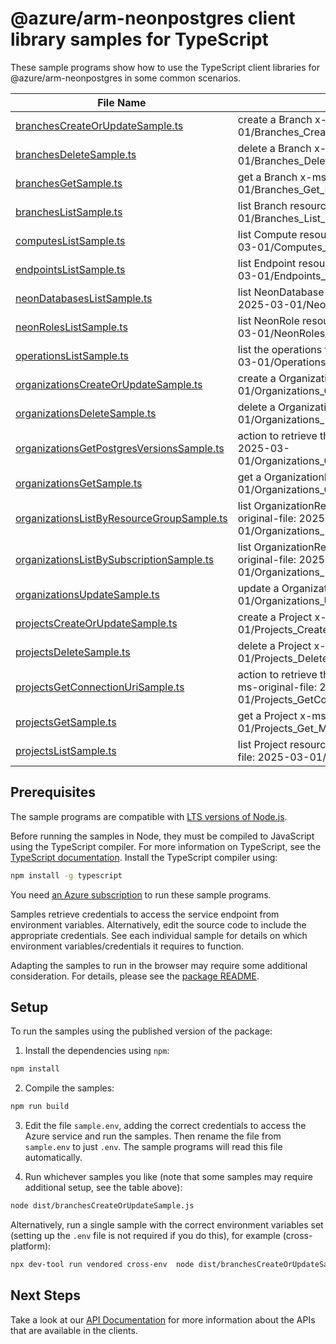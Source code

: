 # @azure/arm-neonpostgres client library samples for TypeScript

These sample programs show how to use the TypeScript client libraries for @azure/arm-neonpostgres in some common scenarios.

| **File Name**                                                                       | **Description**                                                                                                                            |
| ----------------------------------------------------------------------------------- | ------------------------------------------------------------------------------------------------------------------------------------------ |
| [branchesCreateOrUpdateSample.ts][branchescreateorupdatesample]                     | create a Branch x-ms-original-file: 2025-03-01/Branches_CreateOrUpdate_MaximumSet_Gen.json                                                 |
| [branchesDeleteSample.ts][branchesdeletesample]                                     | delete a Branch x-ms-original-file: 2025-03-01/Branches_Delete_MaximumSet_Gen.json                                                         |
| [branchesGetSample.ts][branchesgetsample]                                           | get a Branch x-ms-original-file: 2025-03-01/Branches_Get_MaximumSet_Gen.json                                                               |
| [branchesListSample.ts][brancheslistsample]                                         | list Branch resources by Project x-ms-original-file: 2025-03-01/Branches_List_MaximumSet_Gen.json                                          |
| [computesListSample.ts][computeslistsample]                                         | list Compute resources by Branch x-ms-original-file: 2025-03-01/Computes_List_MaximumSet_Gen.json                                          |
| [endpointsListSample.ts][endpointslistsample]                                       | list Endpoint resources by Branch x-ms-original-file: 2025-03-01/Endpoints_List_MaximumSet_Gen.json                                        |
| [neonDatabasesListSample.ts][neondatabaseslistsample]                               | list NeonDatabase resources by Branch x-ms-original-file: 2025-03-01/NeonDatabases_List_MaximumSet_Gen.json                                |
| [neonRolesListSample.ts][neonroleslistsample]                                       | list NeonRole resources by Branch x-ms-original-file: 2025-03-01/NeonRoles_List_MaximumSet_Gen.json                                        |
| [operationsListSample.ts][operationslistsample]                                     | list the operations for the provider x-ms-original-file: 2025-03-01/Operations_List_MaximumSet_Gen.json                                    |
| [organizationsCreateOrUpdateSample.ts][organizationscreateorupdatesample]           | create a OrganizationResource x-ms-original-file: 2025-03-01/Organizations_CreateOrUpdate_MaximumSet_Gen.json                              |
| [organizationsDeleteSample.ts][organizationsdeletesample]                           | delete a OrganizationResource x-ms-original-file: 2025-03-01/Organizations_Delete_MaximumSet_Gen.json                                      |
| [organizationsGetPostgresVersionsSample.ts][organizationsgetpostgresversionssample] | action to retrieve the PostgreSQL versions. x-ms-original-file: 2025-03-01/Organizations_GetPostgresVersions_MaximumSet_Gen.json           |
| [organizationsGetSample.ts][organizationsgetsample]                                 | get a OrganizationResource x-ms-original-file: 2025-03-01/Organizations_Get_MaximumSet_Gen.json                                            |
| [organizationsListByResourceGroupSample.ts][organizationslistbyresourcegroupsample] | list OrganizationResource resources by resource group x-ms-original-file: 2025-03-01/Organizations_ListByResourceGroup_MaximumSet_Gen.json |
| [organizationsListBySubscriptionSample.ts][organizationslistbysubscriptionsample]   | list OrganizationResource resources by subscription ID x-ms-original-file: 2025-03-01/Organizations_ListBySubscription_MaximumSet_Gen.json |
| [organizationsUpdateSample.ts][organizationsupdatesample]                           | update a OrganizationResource x-ms-original-file: 2025-03-01/Organizations_Update_MaximumSet_Gen.json                                      |
| [projectsCreateOrUpdateSample.ts][projectscreateorupdatesample]                     | create a Project x-ms-original-file: 2025-03-01/Projects_CreateOrUpdate_MaximumSet_Gen.json                                                |
| [projectsDeleteSample.ts][projectsdeletesample]                                     | delete a Project x-ms-original-file: 2025-03-01/Projects_Delete_MaximumSet_Gen.json                                                        |
| [projectsGetConnectionUriSample.ts][projectsgetconnectionurisample]                 | action to retrieve the connection URI for the Neon Database. x-ms-original-file: 2025-03-01/Projects_GetConnectionUri_MaximumSet_Gen.json  |
| [projectsGetSample.ts][projectsgetsample]                                           | get a Project x-ms-original-file: 2025-03-01/Projects_Get_MaximumSet_Gen.json                                                              |
| [projectsListSample.ts][projectslistsample]                                         | list Project resources by OrganizationResource x-ms-original-file: 2025-03-01/Projects_List_MaximumSet_Gen.json                            |

## Prerequisites

The sample programs are compatible with [LTS versions of Node.js](https://github.com/nodejs/release#release-schedule).

Before running the samples in Node, they must be compiled to JavaScript using the TypeScript compiler. For more information on TypeScript, see the [TypeScript documentation][typescript]. Install the TypeScript compiler using:

```bash
npm install -g typescript
```

You need [an Azure subscription][freesub] to run these sample programs.

Samples retrieve credentials to access the service endpoint from environment variables. Alternatively, edit the source code to include the appropriate credentials. See each individual sample for details on which environment variables/credentials it requires to function.

Adapting the samples to run in the browser may require some additional consideration. For details, please see the [package README][package].

## Setup

To run the samples using the published version of the package:

1. Install the dependencies using `npm`:

```bash
npm install
```

2. Compile the samples:

```bash
npm run build
```

3. Edit the file `sample.env`, adding the correct credentials to access the Azure service and run the samples. Then rename the file from `sample.env` to just `.env`. The sample programs will read this file automatically.

4. Run whichever samples you like (note that some samples may require additional setup, see the table above):

```bash
node dist/branchesCreateOrUpdateSample.js
```

Alternatively, run a single sample with the correct environment variables set (setting up the `.env` file is not required if you do this), for example (cross-platform):

```bash
npx dev-tool run vendored cross-env  node dist/branchesCreateOrUpdateSample.js
```

## Next Steps

Take a look at our [API Documentation][apiref] for more information about the APIs that are available in the clients.

[branchescreateorupdatesample]: https://github.com/Azure/azure-sdk-for-js/blob/main/sdk/neonpostgres/arm-neonpostgres/samples/v2/typescript/src/branchesCreateOrUpdateSample.ts
[branchesdeletesample]: https://github.com/Azure/azure-sdk-for-js/blob/main/sdk/neonpostgres/arm-neonpostgres/samples/v2/typescript/src/branchesDeleteSample.ts
[branchesgetsample]: https://github.com/Azure/azure-sdk-for-js/blob/main/sdk/neonpostgres/arm-neonpostgres/samples/v2/typescript/src/branchesGetSample.ts
[brancheslistsample]: https://github.com/Azure/azure-sdk-for-js/blob/main/sdk/neonpostgres/arm-neonpostgres/samples/v2/typescript/src/branchesListSample.ts
[computeslistsample]: https://github.com/Azure/azure-sdk-for-js/blob/main/sdk/neonpostgres/arm-neonpostgres/samples/v2/typescript/src/computesListSample.ts
[endpointslistsample]: https://github.com/Azure/azure-sdk-for-js/blob/main/sdk/neonpostgres/arm-neonpostgres/samples/v2/typescript/src/endpointsListSample.ts
[neondatabaseslistsample]: https://github.com/Azure/azure-sdk-for-js/blob/main/sdk/neonpostgres/arm-neonpostgres/samples/v2/typescript/src/neonDatabasesListSample.ts
[neonroleslistsample]: https://github.com/Azure/azure-sdk-for-js/blob/main/sdk/neonpostgres/arm-neonpostgres/samples/v2/typescript/src/neonRolesListSample.ts
[operationslistsample]: https://github.com/Azure/azure-sdk-for-js/blob/main/sdk/neonpostgres/arm-neonpostgres/samples/v2/typescript/src/operationsListSample.ts
[organizationscreateorupdatesample]: https://github.com/Azure/azure-sdk-for-js/blob/main/sdk/neonpostgres/arm-neonpostgres/samples/v2/typescript/src/organizationsCreateOrUpdateSample.ts
[organizationsdeletesample]: https://github.com/Azure/azure-sdk-for-js/blob/main/sdk/neonpostgres/arm-neonpostgres/samples/v2/typescript/src/organizationsDeleteSample.ts
[organizationsgetpostgresversionssample]: https://github.com/Azure/azure-sdk-for-js/blob/main/sdk/neonpostgres/arm-neonpostgres/samples/v2/typescript/src/organizationsGetPostgresVersionsSample.ts
[organizationsgetsample]: https://github.com/Azure/azure-sdk-for-js/blob/main/sdk/neonpostgres/arm-neonpostgres/samples/v2/typescript/src/organizationsGetSample.ts
[organizationslistbyresourcegroupsample]: https://github.com/Azure/azure-sdk-for-js/blob/main/sdk/neonpostgres/arm-neonpostgres/samples/v2/typescript/src/organizationsListByResourceGroupSample.ts
[organizationslistbysubscriptionsample]: https://github.com/Azure/azure-sdk-for-js/blob/main/sdk/neonpostgres/arm-neonpostgres/samples/v2/typescript/src/organizationsListBySubscriptionSample.ts
[organizationsupdatesample]: https://github.com/Azure/azure-sdk-for-js/blob/main/sdk/neonpostgres/arm-neonpostgres/samples/v2/typescript/src/organizationsUpdateSample.ts
[projectscreateorupdatesample]: https://github.com/Azure/azure-sdk-for-js/blob/main/sdk/neonpostgres/arm-neonpostgres/samples/v2/typescript/src/projectsCreateOrUpdateSample.ts
[projectsdeletesample]: https://github.com/Azure/azure-sdk-for-js/blob/main/sdk/neonpostgres/arm-neonpostgres/samples/v2/typescript/src/projectsDeleteSample.ts
[projectsgetconnectionurisample]: https://github.com/Azure/azure-sdk-for-js/blob/main/sdk/neonpostgres/arm-neonpostgres/samples/v2/typescript/src/projectsGetConnectionUriSample.ts
[projectsgetsample]: https://github.com/Azure/azure-sdk-for-js/blob/main/sdk/neonpostgres/arm-neonpostgres/samples/v2/typescript/src/projectsGetSample.ts
[projectslistsample]: https://github.com/Azure/azure-sdk-for-js/blob/main/sdk/neonpostgres/arm-neonpostgres/samples/v2/typescript/src/projectsListSample.ts
[apiref]: https://learn.microsoft.com/javascript/api/@azure/arm-neonpostgres?view=azure-node-preview
[freesub]: https://azure.microsoft.com/free/
[package]: https://github.com/Azure/azure-sdk-for-js/tree/main/sdk/neonpostgres/arm-neonpostgres/README.md
[typescript]: https://www.typescriptlang.org/docs/home.html
